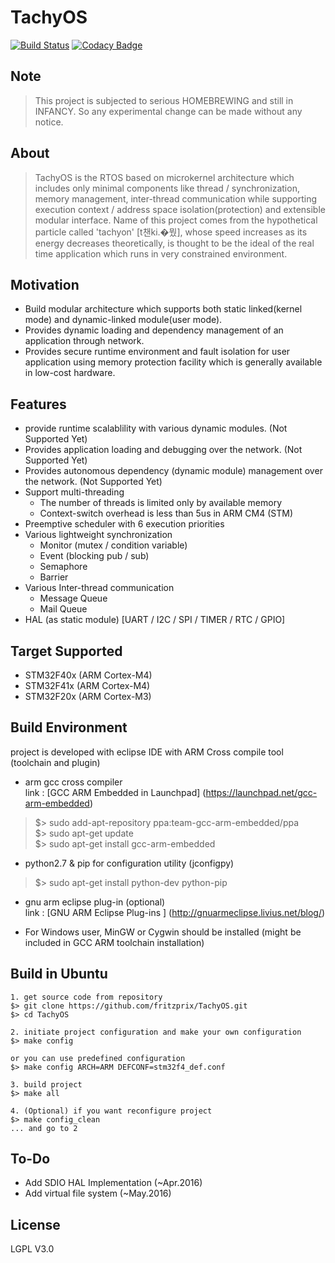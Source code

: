 # TachyOS 
[![Build Status](https://travis-ci.org/fritzprix/TachyOS.svg?branch=master)](https://travis-ci.org/fritzprix/TachyOS)
[![Codacy Badge](https://api.codacy.com/project/badge/Grade/bc5b451d38624e44a58c8fd4913bc4a5)](https://www.codacy.com/app/innocentevil0914/TachyOS?utm_source=github.com&amp;utm_medium=referral&amp;utm_content=fritzprix/TachyOS&amp;utm_campaign=Badge_Grade)

## Note 
> This project is subjected to serious HOMEBREWING and still in INFANCY. So any experimental change can be made without any notice.  

## About
> TachyOS is the RTOS based on microkernel architecture which includes only minimal components like thread / synchronization, memory management, inter-thread communication while supporting execution context / address space isolation(protection) and extensible modular interface. Name of this project comes from the hypothetical particle called 'tachyon' [t챈ki.�뭤], whose speed increases as its energy decreases theoretically, is thought to be the ideal of the real time application which runs in very constrained environment. 

## Motivation   
+ Build modular architecture which supports both static linked(kernel mode) and dynamic-linked module(user mode).
+ Provides dynamic loading and dependency management of an application through network.
+ Provides secure runtime environment and fault isolation for user application using memory protection facility which is generally available in low-cost hardware.

## Features
 + provide runtime scalablility with various dynamic modules. (Not Supported Yet)
 + Provides application loading and debugging over the network. (Not Supported Yet)
 + Provides autonomous dependency (dynamic module) management over the network. (Not Supported Yet)
 + Support multi-threading 
    + The number of threads is limited only by available memory
    + Context-switch overhead is less than 5us in ARM CM4 (STM)
 + Preemptive scheduler with 6 execution priorities  
 + Various lightweight synchronization 
    + Monitor (mutex / condition variable)
    + Event (blocking pub / sub)  
    + Semaphore  
    + Barrier
 + Various Inter-thread communication 
    + Message Queue  
    + Mail Queue  
+ HAL (as static module) [UART / I2C / SPI / TIMER / RTC / GPIO]  

## Target Supported  
 + STM32F40x (ARM Cortex-M4)   
 + STM32F41x (ARM Cortex-M4)   
 + STM32F20x (ARM Cortex-M3)    

## Build Environment   
 project is developed with eclipse IDE with ARM Cross compile tool (toolchain and plugin)
 + arm gcc cross compiler     
   link : [GCC ARM Embedded in Launchpad] (https://launchpad.net/gcc-arm-embedded)   

> $> sudo add-apt-repository ppa:team-gcc-arm-embedded/ppa  
> $> sudo apt-get update   
> $> sudo apt-get install gcc-arm-embedded        
    
+ python2.7 & pip for configuration utility (jconfigpy)    

> $> sudo apt-get install python-dev python-pip  

+ gnu arm eclipse plug-in   (optional)    
   link : [GNU ARM Eclipse Plug-ins ] (http://gnuarmeclipse.livius.net/blog/)       
    
+ For Windows user, MinGW or Cygwin should be installed (might be included in GCC ARM toolchain installation)         

## Build in Ubuntu
    1. get source code from repository
    $> git clone https://github.com/fritzprix/TachyOS.git
    $> cd TachyOS
    
    2. initiate project configuration and make your own configuration
    $> make config
    
    or you can use predefined configuration
    $> make config ARCH=ARM DEFCONF=stm32f4_def.conf
    
    3. build project
    $> make all
    
    4. (Optional) if you want reconfigure project
    $> make config_clean
    ... and go to 2

## To-Do
 + Add SDIO HAL Implementation (~Apr.2016)
 + Add virtual file system   (~May.2016)
 
## License 
 LGPL V3.0 









